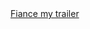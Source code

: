 <!DOCTYPE html>
<html lang="en">
<head>
</head>
<body>
    <a href="https://sabujhasansarker.github.io/Fiance-my-trailer/">Fiance my trailer</a>
</body>
</html>
